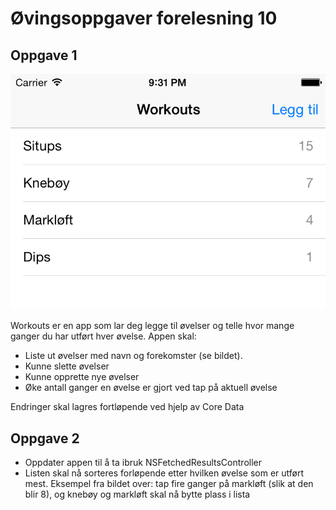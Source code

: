 Øvingsoppgaver forelesning 10
================

Oppgave 1
----------------

![](img/workout.png)

Workouts er en app som lar deg legge til øvelser og telle hvor mange ganger du har utført hver øvelse. Appen skal: 

* Liste ut øvelser med navn og forekomster (se bildet).
* Kunne slette øvelser
* Kunne opprette nye øvelser
* Øke antall ganger en øvelse er gjort ved tap på aktuell øvelse


Endringer skal lagres fortløpende ved hjelp av Core Data

Oppgave 2
----------------

* Oppdater appen til å ta ibruk NSFetchedResultsController
* Listen skal nå sorteres forløpende etter hvilken øvelse som er utført mest. Eksempel fra bildet over: tap fire ganger på markløft (slik at den blir 8), og knebøy og markløft skal nå bytte plass i lista